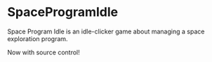 # SpaceProgramIdle

Space Program Idle is an idle-clicker game about managing a space exploration program.

Now with source control!

